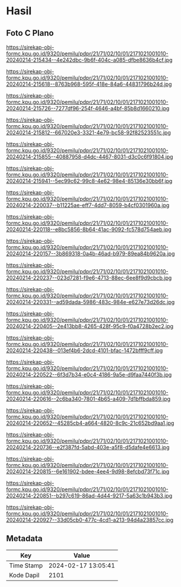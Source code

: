 # Hasil

## Foto C Plano

https://sirekap-obj-formc.kpu.go.id/9320/pemilu/pdpr/21/71/02/10/01/2171021001010-20240214-215434--4e242dbc-9b6f-404c-a085-dfbe8636b4cf.jpg

https://sirekap-obj-formc.kpu.go.id/9320/pemilu/pdpr/21/71/02/10/01/2171021001010-20240214-215618--8763b968-595f-418e-84a6-44831796b24d.jpg

https://sirekap-obj-formc.kpu.go.id/9320/pemilu/pdpr/21/71/02/10/01/2171021001010-20240214-215726--7277df96-254f-4646-a4bf-85b8d1660210.jpg

https://sirekap-obj-formc.kpu.go.id/9320/pemilu/pdpr/21/71/02/10/01/2171021001010-20240214-215812--667020e3-3321-4e79-bc58-92f82523551c.jpg

https://sirekap-obj-formc.kpu.go.id/9320/pemilu/pdpr/21/71/02/10/01/2171021001010-20240214-215855--40887958-d4dc-4467-8031-d3c0c6f91804.jpg

https://sirekap-obj-formc.kpu.go.id/9320/pemilu/pdpr/21/71/02/10/01/2171021001010-20240214-215941--5ec99c62-99c8-4e62-98e4-85136e30bb6f.jpg

https://sirekap-obj-formc.kpu.go.id/9320/pemilu/pdpr/21/71/02/10/01/2171021001010-20240214-220037--b11225ae-eff7-4dd7-8059-b4cf0301960a.jpg

https://sirekap-obj-formc.kpu.go.id/9320/pemilu/pdpr/21/71/02/10/01/2171021001010-20240214-220118--e8bc5856-8b64-41ac-9092-fc578d754aeb.jpg

https://sirekap-obj-formc.kpu.go.id/9320/pemilu/pdpr/21/71/02/10/01/2171021001010-20240214-220157--3b869318-0a4b-46ad-b979-89ea84b9620a.jpg

https://sirekap-obj-formc.kpu.go.id/9320/pemilu/pdpr/21/71/02/10/01/2171021001010-20240214-220237--023d7281-f9e6-4713-88ec-6ee8f9d9cbcb.jpg

https://sirekap-obj-formc.kpu.go.id/9320/pemilu/pdpr/21/71/02/10/01/2171021001010-20240214-220331--ad59dada-5986-483c-984e-e627e73d26dc.jpg

https://sirekap-obj-formc.kpu.go.id/9320/pemilu/pdpr/21/71/02/10/01/2171021001010-20240214-220405--2e413bb8-4265-428f-95c9-f0a4728b2ec2.jpg

https://sirekap-obj-formc.kpu.go.id/9320/pemilu/pdpr/21/71/02/10/01/2171021001010-20240214-220438--013ef4b6-2dcd-4101-bfac-1472bfff9cff.jpg

https://sirekap-obj-formc.kpu.go.id/9320/pemilu/pdpr/21/71/02/10/01/2171021001010-20240214-220522--6f3d7b34-e0c4-4186-9a5e-d9faa7440f3b.jpg

https://sirekap-obj-formc.kpu.go.id/9320/pemilu/pdpr/21/71/02/10/01/2171021001010-20240214-220616--2c6ba340-7801-4b65-a409-7d1bffbda859.jpg

https://sirekap-obj-formc.kpu.go.id/9320/pemilu/pdpr/21/71/02/10/01/2171021001010-20240214-220652--45285cb4-a664-4820-8c9c-21c652bd9aa1.jpg

https://sirekap-obj-formc.kpu.go.id/9320/pemilu/pdpr/21/71/02/10/01/2171021001010-20240214-220736--e2f387fd-5abd-403e-a5f8-d5dafe4e6613.jpg

https://sirekap-obj-formc.kpu.go.id/9320/pemilu/pdpr/21/71/02/10/01/2171021001010-20240214-220815--6e161902-bdee-4ee4-9d98-8efcbd73f71c.jpg

https://sirekap-obj-formc.kpu.go.id/9320/pemilu/pdpr/21/71/02/10/01/2171021001010-20240214-220851--b297c619-86ad-4d44-9217-5a63c1b943b3.jpg

https://sirekap-obj-formc.kpu.go.id/9320/pemilu/pdpr/21/71/02/10/01/2171021001010-20240214-220927--33d05cb0-477c-4cd1-a213-94d4a23857cc.jpg


## Metadata

| Key        | Value               |
| ---------- | ------------------- |
| Time Stamp | 2024-02-17 13:05:41 |
| Kode Dapil | 2101                |



